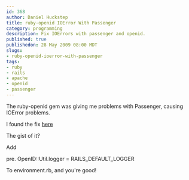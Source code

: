 ```yaml
--- 
id: 368
author: Daniel Huckstep
title: ruby-openid IOError With Passenger
category: programming
description: Fix IOErrors with passenger and openid.
published: true
publishedon: 28 May 2009 08:00 MDT
slugs: 
- ruby-openid-ioerror-with-passenger
tags: 
- ruby
- rails
- apache
- openid
- passenger
---
```

The ruby-openid gem was giving me problems with Passenger, causing
IOError problems.

I found the fix
[here](http://groups.google.com/group/phusion-passenger/browse_thread/thread/30b8996f8a1b11f0/ba4cc76a5a08c37d?hl=en&lnk=gst&q=openid#ba4cc76a5a08c37d)

The gist of it?

Add

pre. OpenID::Util.logger = RAILS\_DEFAULT\_LOGGER

To environment.rb, and you're good!
